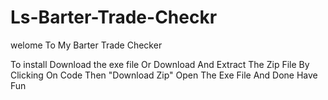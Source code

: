 # Ls-Barter-Trade-Checkr
welome To My Barter Trade Checker

To install 
Download the exe file
Or Download And Extract The Zip File By Clicking On Code Then "Download Zip"
Open The Exe File And Done
Have Fun

